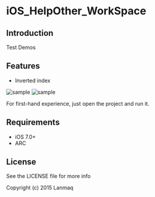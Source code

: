 # iOS_HelpOther_WorkSpace
## Introduction

Test Demos

## Features

- Inverted index

![sample](https://raw.githubusercontent.com/Lanmaq/iOS_HelpOther_WorkSpace/master/iOS_HelpOther_Workspace_Demo.gif)
![sample](https://raw.githubusercontent.com/Lanmaq/iOS_HelpOther_WorkSpace/master/MLSearchBar.gif)

For first-hand experience, just open the project and run it.

## Requirements

- iOS 7.0+
- ARC

## License

See the LICENSE file for more info

Copyright (c) 2015 Lanmaq

